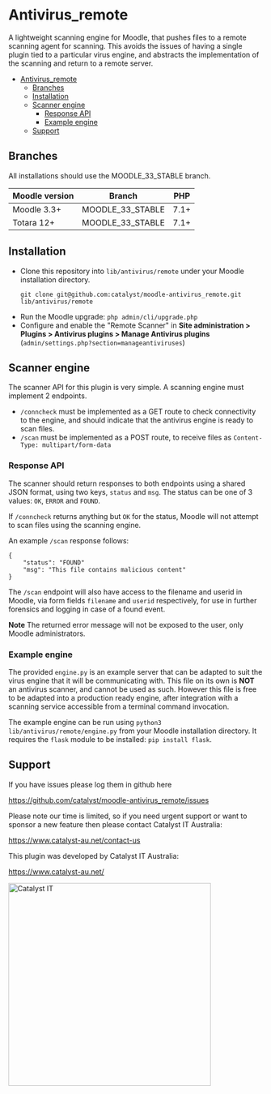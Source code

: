 # Antivirus_remote
A lightweight scanning engine for Moodle, that pushes files to a remote scanning agent for scanning. This avoids the issues of having a single plugin tied to a particular virus engine, and abstracts the implementation of the scanning and return to a remote server.

- [Antivirus_remote](#antivirus_remote)
  - [Branches](#branches)
  - [Installation](#installation)
  - [Scanner engine](#scanner-engine)
    - [Response API](#response-api)
    - [Example engine](#example-engine)
  - [Support](#support)

## Branches

All installations should use the MOODLE_33_STABLE branch.

| Moodle version    | Branch           | PHP  |
|-------------------|------------------|------|
| Moodle 3.3+       | MOODLE_33_STABLE | 7.1+ |
| Totara 12+        | MOODLE_33_STABLE | 7.1+ |

## Installation
- Clone this repository into `lib/antivirus/remote` under your Moodle installation directory.
    ```
    git clone git@github.com:catalyst/moodle-antivirus_remote.git lib/antivirus/remote
    ```
- Run the Moodle upgrade: `php admin/cli/upgrade.php`
- Configure and enable the "Remote Scanner" in **Site administration > Plugins > Antivirus plugins > Manage Antivirus plugins** (`admin/settings.php?section=manageantiviruses`)

## Scanner engine
The scanner API for this plugin is very simple. A scanning engine must implement 2 endpoints.
- `/conncheck` must be implemented as a GET route to check connectivity to the engine, and should indicate that the antivirus engine is ready to scan files.
- `/scan` must be implemented as a POST route, to receive files as `Content-Type: multipart/form-data`

### Response API
The scanner should return responses to both endpoints using a shared JSON format, using two keys, `status` and `msg`. The status can be one of 3 values: `OK`, `ERROR` and `FOUND`.

If `/conncheck` returns anything but `OK` for the status, Moodle will not attempt to scan files using the scanning engine.

An example `/scan` response follows:

```
{
    "status": "FOUND"
    "msg": "This file contains malicious content"
}
```

The `/scan` endpoint will also have access to the filename and userid in Moodle, via form fields `filename` and `userid` respectively, for use in further forensics and logging in case of a found event.

**Note** The returned error message will not be exposed to the user, only Moodle administrators.

### Example engine
The provided `engine.py` is an example server that can be adapted to suit the virus engine that it will be communicating with. This file on its own is **NOT** an antivirus scanner, and cannot be used as such. However this file is free to be adapted into a production ready engine, after integration with a scanning service accessible from a terminal command invocation.

The example engine can be run using `python3 lib/antivirus/remote/engine.py` from your Moodle installation directory. It requires the `flask` module to be installed: `pip install flask`.

## Support

If you have issues please log them in github here

https://github.com/catalyst/moodle-antivirus_remote/issues

Please note our time is limited, so if you need urgent support or want to
sponsor a new feature then please contact Catalyst IT Australia:

https://www.catalyst-au.net/contact-us

This plugin was developed by Catalyst IT Australia:

https://www.catalyst-au.net/

<img alt="Catalyst IT" src="https://cdn.rawgit.com/CatalystIT-AU/moodle-auth_saml2/master/pix/catalyst-logo.svg" width="400">
